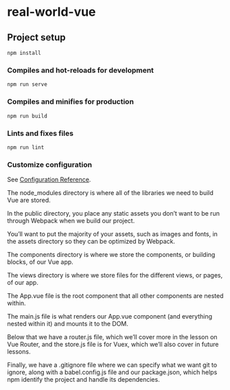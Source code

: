 # real-world-vue

## Project setup
```
npm install
```

### Compiles and hot-reloads for development
```
npm run serve
```

### Compiles and minifies for production
```
npm run build
```

### Lints and fixes files
```
npm run lint
```

### Customize configuration
See [Configuration Reference](https://cli.vuejs.org/config/).

The node_modules directory is where all of the libraries we need to build Vue are stored.

In the public directory, you place any static assets you don’t want to be run through Webpack when we build our project.

You’ll want to put the majority of your assets, such as images and fonts, in the assets directory so they can be optimized by Webpack.

The components directory is where we store the components, or building blocks, of our Vue app.

The views directory is where we store files for the different views, or pages, of our app.

The App.vue file is the root component that all other components are nested within.

The main.js file is what renders our App.vue component (and everything nested within it) and mounts it to the DOM.

Below that we have a router.js file, which we’ll cover more in the lesson on Vue Router, and the store.js file is for Vuex, which we’ll also cover in future lessons.

Finally, we have a .gitignore file where we can specify what we want git to ignore, along with a babel.config.js file and our package.json, which helps npm identify the project and handle its dependencies.
